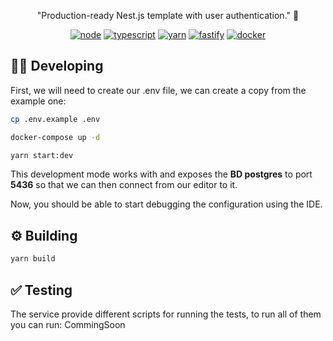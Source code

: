 <p align="center">
"Production-ready Nest.js template with user authentication." 🚀
</p>

<p align="center">
  <a href="https://nodejs.org/docs/latest-v20.x/api/index.html"><img src="https://img.shields.io/badge/node-20.x-green.svg" alt="node"/></a>
  <a href="https://www.typescriptlang.org/"><img src="https://img.shields.io/badge/typescript-5.x-blue.svg" alt="typescript"/></a>
  <a href="https://docs.nestjs.com/v10/"><img src="https://img.shields.io/badge/npm-10.x-red.svg" alt="yarn"/></a>
  <a href="https://fastify.dev/"><img src="https://img.shields.io/badge/Web_Framework-Fastify_⚡-black.svg" alt="fastify"/></a>
  <a href="https://www.docker.com/"><img src="https://img.shields.io/badge/Dockerized 🐳_-blue.svg" alt="docker"/></a>
</p>


## 🧑‍💻 Developing

First, we will need to create our .env file, we can create a copy from the example one:

```bash
cp .env.example .env
```

```bash 
docker-compose up -d 
```


```bash
yarn start:dev
```

This development mode works with and exposes the **BD postgres** to port **5436** so that we can then connect from our editor to it.

Now, you should be able to start debugging the configuration using the IDE.

## ⚙️ Building

```bash
yarn build
```

## ✅ Testing

The service provide different scripts for running the tests, to run all of them you can run:
 CommingSoon